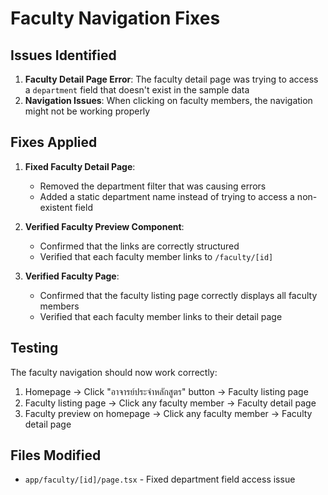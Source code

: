 # Faculty Navigation Fixes

## Issues Identified

1. **Faculty Detail Page Error**: The faculty detail page was trying to access a `department` field that doesn't exist in the sample data
2. **Navigation Issues**: When clicking on faculty members, the navigation might not be working properly

## Fixes Applied

1. **Fixed Faculty Detail Page**:
   - Removed the department filter that was causing errors
   - Added a static department name instead of trying to access a non-existent field

2. **Verified Faculty Preview Component**:
   - Confirmed that the links are correctly structured
   - Verified that each faculty member links to `/faculty/[id]`

3. **Verified Faculty Page**:
   - Confirmed that the faculty listing page correctly displays all faculty members
   - Verified that each faculty member links to their detail page

## Testing

The faculty navigation should now work correctly:
1. Homepage → Click "อาจารย์ประจำหลักสูตร" button → Faculty listing page
2. Faculty listing page → Click any faculty member → Faculty detail page
3. Faculty preview on homepage → Click any faculty member → Faculty detail page

## Files Modified

- `app/faculty/[id]/page.tsx` - Fixed department field access issue